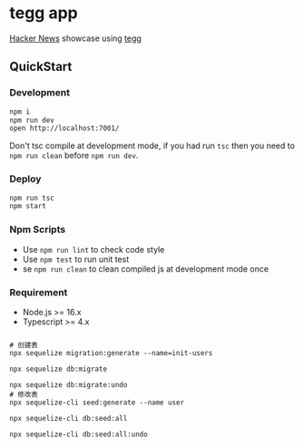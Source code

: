 # tegg app

[Hacker News](https://news.ycombinator.com/) showcase using [tegg](https://github.com/eggjs/tegg)

## QuickStart

### Development

```bash
npm i
npm run dev
open http://localhost:7001/
```

Don't tsc compile at development mode, if you had run `tsc` then you need to `npm run clean` before `npm run dev`.

### Deploy

```bash
npm run tsc
npm start
```

### Npm Scripts

- Use `npm run lint` to check code style
- Use `npm test` to run unit test
- se `npm run clean` to clean compiled js at development mode once

### Requirement

- Node.js >= 16.x
- Typescript >= 4.x

### 
```shell
# 创建表
npx sequelize migration:generate --name=init-users

npx sequelize db:migrate

npx sequelize db:migrate:undo
# 修改表
npx sequelize-cli seed:generate --name user

npx sequelize-cli db:seed:all

npx sequelize-cli db:seed:all:undo
```
